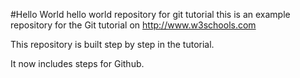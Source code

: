 #Hello World
hello world repository for git tutorial
this is an example repository for the Git tutorial on http://www.w3schools.com

This repository is built step by step in the tutorial.

It now includes steps for Github.

